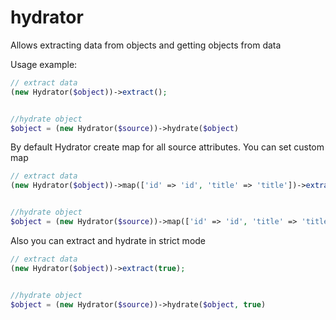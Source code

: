 # hydrator
Allows extracting data from objects and getting objects from data

Usage example:

```php
// extract data
(new Hydrator($object))->extract();


//hydrate object
$object = (new Hydrator($source))->hydrate($object)

```

By default Hydrator create map for all source attributes. You can set custom map

```php
// extract data
(new Hydrator($object))->map(['id' => 'id', 'title' => 'title'])->extract();


//hydrate object
$object = (new Hydrator($source))->map(['id' => 'id', 'title' => 'title'])->hydrate($object)

```

Also you can extract and hydrate in strict mode
```php
// extract data
(new Hydrator($object))->extract(true);


//hydrate object
$object = (new Hydrator($source))->hydrate($object, true)

```
